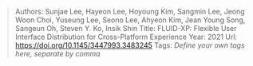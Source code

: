 > Authors: Sunjae Lee, Hayeon Lee, Hoyoung Kim, Sangmin Lee, Jeong Woon Choi, Yuseung Lee, Seono Lee, Ahyeon Kim, Jean Young Song, Sangeun Oh, Steven Y. Ko, Insik Shin
> Title: FLUID-XP: Flexible User Interface Distribution for Cross-Platform Experience
> Year: 2021
> Url: https://doi.org/10.1145/3447993.3483245
> Tags: *Define your own tags here, separate by comma*